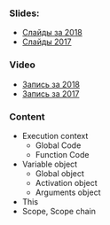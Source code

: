 ### Slides:
- [Слайды за 2018](https://kirilknysh.github.io/js-functions-talk/#/)
- [Слайды 2017](http://slides.com/anna_protasevich/functions#/)

### Video
- [Запись за 2018](https://www.youtube.com/watch?v=c_rHAYNBotQ)
- [Запись за 2017](https://youtu.be/kbhiRFwFZbU)

### Content
- Execution context
	- Global Code
	- Function Code
- Variable object
    - Global object
    - Activation object
    - Arguments object
- This  
- Scope, Scope chain
